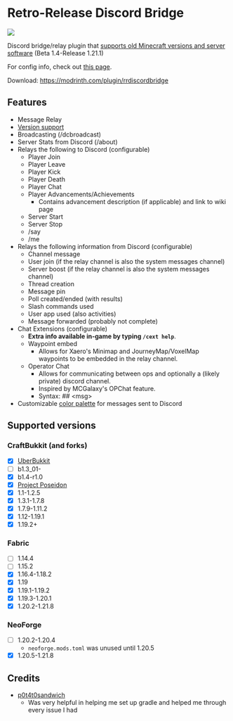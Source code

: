 # Retro-Release Discord Bridge
[![](https://dcbadge.limes.pink/api/server/k2wGKEaCRA)](https://discord.gg/k2wGKEaCRA)   

Discord bridge/relay plugin that [supports old Minecraft versions and server software](#tested-versions) (Beta 1.4-Release 1.21.1)

For config info, check out [this page](https://rrdiscordbridge.nostalgica.net/javadoc/io/github/dexrnzacattack/rrdiscordbridge/config/Settings.html#field-summary).

Download: https://modrinth.com/plugin/rrdiscordbridge

## Features
- Message Relay
- [Version support](#tested-versions)
- Broadcasting (/dcbroadcast)
- Server Stats from Discord (/about)
- Relays the following to Discord (configurable)
  - Player Join
  - Player Leave
  - Player Kick
  - Player Death
  - Player Chat
  - Player Advancements/Achievements
    - Contains advancement description (if applicable) and link to wiki page 
  - Server Start
  - Server Stop
  - /say
  - /me
- Relays the following information from Discord (configurable)
  - Channel message
  - User join (if the relay channel is also the system messages channel)
  - Server boost (if the relay channel is also the system messages channel)
  - Thread creation
  - Message pin
  - Poll created/ended (with results)
  - Slash commands used
  - User app used (also activities)
  - Message forwarded (probably not complete)
- Chat Extensions (configurable)
  - **Extra info available in-game by typing `/cext help`**.
  - Waypoint embed
    - Allows for Xaero's Minimap and JourneyMap/VoxelMap waypoints to be embedded in the relay channel.
  - Operator Chat
    - Allows for communicating between ops and optionally a (likely private) discord channel.
    - Inspired by MCGalaxy's OPChat feature.
    - Syntax: ## \<msg\>
- Customizable [color palette](https://rrdiscordbridge.nostalgica.net/javadoc/io/github/dexrnzacattack/rrdiscordbridge/config/ColorPalette.html#field-summary) for messages sent to Discord

## Supported versions
### CraftBukkit (and forks)
  - [X] [UberBukkit](https://github.com/Moresteck/uberbukkit)
  - [ ] b1.3_01-
  - [X] b1.4-r1.0
  - [X] [Project Poseidon](https://github.com/retromcorg/Project-Poseidon)
  - [X] 1.1-1.2.5
  - [X] 1.3.1-1.7.8
  - [X] 1.7.9-1.11.2
  - [X] 1.12-1.19.1
  - [X] 1.19.2+
### Fabric
  - [ ] 1.14.4
  - [ ] 1.15.2
  - [X] 1.16.4-1.18.2
  - [X] 1.19
  - [X] 1.19.1-1.19.2
  - [X] 1.19.3-1.20.1
  - [X] 1.20.2-1.21.8
### NeoForge
  - [ ] 1.20.2-1.20.4
    - `neoforge.mods.toml` was unused until 1.20.5 
  - [X] 1.20.5-1.21.8
## Credits
- [p0t4t0sandwich](https://github.com/p0t4t0sandwich)
  - Was very helpful in helping me set up gradle and helped me through every issue I had 